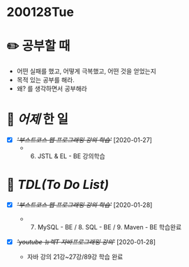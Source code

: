# 200128Tue

# :pencil2: 공부할 때

- 어떤 실패를 했고, 어떻게 극복했고, 어떤 것을 얻었는지
- 목적 있는 공부를 해라.
- 왜? 를 생각하면서 공부해라

<!-- # 🌞 오늘의 _명언_ -->

# 📅 _어제_ 한 일

- [x] ~~_'부스트코스 웹 프로그래밍 강의 학습'_~~ [2020-01-27]
  - 6. JSTL & EL - BE 강의학습

# :memo: _TDL(To Do List)_

<!-- ❌🔺❎🔼 -->

<!-- **G**:Goal(목표)<br> -->
<!-- **D**:Do(했음) -->

- [x] ~~_*'부스트코스 웹 프로그래밍 강의 학습'*_~~ [2020-01-28]

  - 7. MySQL - BE / 8. SQL - BE / 9. Maven - BE 학습완료

- [x] ~~_*'youtube 뉴렉T 자바프로그래밍 강의'*_~~ [2020-01-28]

  - 자바 강의 21강~27강/89강 학습 완료

<!-- # 📚 _TIL(Today I Learned)_ -->

<!-- # 📖 _독서_ 마라톤 -->

<!-- - [x] ~~['객체지향 사실과 오해 (조영호 저)'](https://github.com/DevLimK1/TIL/blob/master/%EB%8F%85%EC%84%9C%EB%A7%88%EB%9D%BC%ED%86%A4/%EA%B0%9D%EC%B2%B4%EC%A7%80%ED%96%A5%EC%9D%98_%EC%82%AC%EC%8B%A4%EA%B3%BC%EC%98%A4%ED%95%B4.md)~~ [2020-01-24]

  - 읽은 page: p.207~228 / p.250 -->

<!-- - [x] ~~_[이펙티브자바(3판)\_조슈아 블로크](https://github.com/DevLimK1/TIL/blob/master/%EB%8F%85%EC%84%9C%EB%A7%88%EB%9D%BC%ED%86%A4/%EC%9D%B4%ED%8E%99%ED%8B%B0%EB%B8%8C%EC%9E%90%EB%B0%943-E.md)_~~ [2020-01-18]
  - 읽은 page: p.23~39 / p.482 -->

<!-- * [x] ~~_'자바성능튜닝이야기'_~~ [2020-01-13]
  - p.41~p.56 -->

<!-- - [x] ~~_'CODE'_~~ [2020-01-11]
  - p.115~143 -->

<!-- # 💪 개발자라면 _운동_ 은 필수! -->

<!-- - [x] ~~_*헬스488일차 in 면목2동헬스장 07:30~08:30*_~~ [2020-01-23] -->

<!-- # :newspaper: 오늘 읽은 _it 개발, 기술 관련 기사, 블로그_ -->

<!-- # :disappointed: 오늘 _아쉬웠던 점_.. -->

<!-- # 📅 _내일_ 할 일 -->

  <!-- # 🛌 오늘 하루 _마무리_ 하며.. -->
